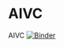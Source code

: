 # AIVC
AIVC
[![Binder](https://mybinder.org/badge_logo.svg)](https://mybinder.org/v2/gh/aideenf/AIVC/master)
